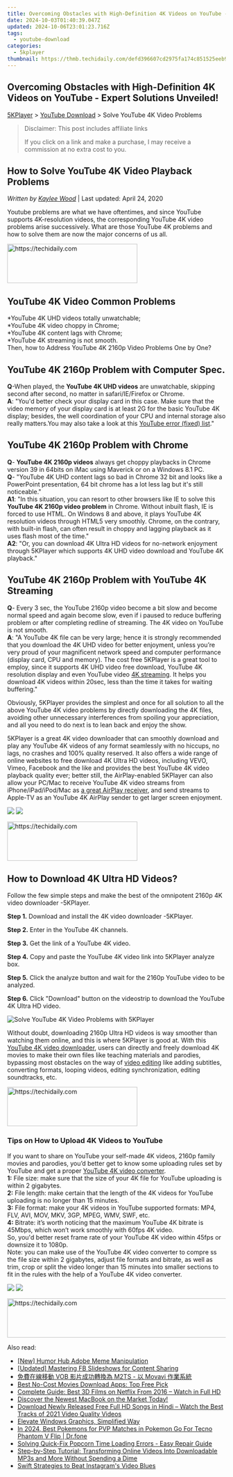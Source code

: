 ```yaml
---
title: Overcoming Obstacles with High-Definition 4K Videos on YouTube - Expert Solutions Unveiled!
date: 2024-10-03T01:40:39.047Z
updated: 2024-10-06T23:01:23.716Z
tags:
  - youtube-download
categories:
  - 5kplayer
thumbnail: https://thmb.techidaily.com/defd396607cd2975fa174c851525eeb9f0360235bf9d5ed977ea6af47a5ef4bb.jpg
---
```


## Overcoming Obstacles with High-Definition 4K Videos on YouTube - Expert Solutions Unveiled!

[5KPlayer](https://tools.techidaily.com/5kplayer/products/) \> [YouTube Download](https://tools.techidaily.com/5kplayer/youtube-download/) \> Solve YouTube 4K Video Problems

>  Disclaimer: This post includes affiliate links
>
>  If you click on a link and make a purchase, I may receive a commission at no extra cost to you.
>

## How to Solve YouTube 4K Video Playback Problems

 _Written by [Kaylee Wood](https://www.quora.com/profile/Amanda-Hu-21)_ | Last updated: April 24, 2020 

Youtube problems are what we have oftentimes, and since YouTube supports 4K-resolution videos, the corresponding YouTube 4K video problems arise successively. What are those YouTube 4K problems and how to solve them are now the major concerns of us all. 

<!-- affiliate ads begin -->
<a href="https://aligracehair.sjv.io/c/5597632/1868571/19272" target="_top" id="1868571">
  <img src="//a.impactradius-go.com/display-ad/19272-1868571" border="0" alt="https://techidaily.com" width="300" height="90"/>
</a>
<img height="0" width="0" src="https://aligracehair.sjv.io/i/5597632/1868571/19272" style="position:absolute;visibility:hidden;" border="0" />
<!-- affiliate ads end -->

## YouTube 4K Video Common Problems

\*YouTube 4K UHD videos totally unwatchable;  
\*YouTube 4K video choppy in Chrome;  
\*YouTube 4K content lags with Chrome;  
\*YouTube 4K streaming is not smooth.  
Then, how to Address YouTube 4K 2160p Video Problems One by One?

## YouTube 4K 2160p Problem with Computer Spec.

**Q**\-When played, the **YouTube 4K UHD videos** are unwatchable, skipping second after second, no matter in safari/IE/Firefox or Chrome.  
**A**: "You'd better check your display card in this case. Make sure that the video memory of your display card is at least 2G for the basic YouTube 4K display; besides, the well coordination of your CPU and internal storage also really matters.You may also take a look at this [YouTube error (fixed) list](https://tools.techidaily.com/5kplayer/youtube-download/)."

## YouTube 4K 2160p Problem with Chrome

**Q**\- **YouTube 4K 2160p videos** always get choppy playbacks in Chrome version 39 in 64bits on iMac using Maverick or on a Windows 8.1 PC.  
**Q**\- "YouTube 4K UHD content lags so bad in Chrome 32 bit and looks like a PowerPoint presentation, 64 bit chrome has a lot less lag but it's still noticeable."  
**A1**: "In this situation, you can resort to other browsers like IE to solve this **YouTube 4K 2160p video problem** in Chrome. Without inbuilt flash, IE is forced to use HTML. On Windows 8 and above, it plays YouTube 4K resolution videos through HTML5 very smoothly. Chrome, on the contrary, with built-in flash, can often result in choppy and lagging playback as it uses flash most of the time."  
**A2**: "Or, you can download 4K Ultra HD videos for no-network enjoyment through 5KPlayer which supports 4K UHD video download and YouTube 4K playback." 

## YouTube 4K 2160p Problem with YouTube 4K Streaming

**Q**\- Every 3 sec, the YouTube 2160p video become a bit slow and become normal speed and again become slow, even if i paused to reduce buffering problem or after completing redline of streaming. The 4K video on YouTube is not smooth.  
**A**: "A YouTube 4K file can be very large; hence it is strongly recommended that you download the 4K UHD video for better enjoyment, unless you’re very proud of your magnificent network speed and computer performance (display card, CPU and memory). The cost free 5KPlayer is a great tool to employ, since it supports 4K UHD video free download, YouTube 4K resolution display and even YouTube video [4K streaming](https://tools.techidaily.com/5kplayer/airplay/). It helps you download 4K videos within 20sec, less than the time it takes for waiting buffering."

Obviously, 5KPlayer provides the simplest and once for all solution to all the above YouTube 4K video problems by directly downloading the 4K files, avoiding other unnecessary interferences from spoiling your appreciation, and all you need to do next is to lean back and enjoy the show.

5KPlayer is a great 4K video downloader that can smoothly download and play any YouTube 4K videos of any format seamlessly with no hiccups, no lags, no crashes and 100% quality reserved. It also offers a wide range of online websites to free download 4K Ultra HD videos, including VEVO, Vimeo, Facebook and the like and provides the best YouTube 4K video playback quality ever; better still, the AirPlay-enabled 5KPlayer can also allow your PC/Mac to receive YouTube 4K video streams from iPhone/iPad/iPod/Mac as [a great AirPlay receiver](https://tools.techidaily.com/5kplayer/airplay/), and send streams to Apple-TV as an YouTube 4K AirPlay sender to get larger screen enjoyment. 

[![](https://www.5kplayer.com/youtube-download/../button/freedownwhitewin.png)](https://tools.techidaily.com/5kplayer/products/) [![](https://www.5kplayer.com/youtube-download/../button/freedownbackmac.png)](https://tools.techidaily.com/5kplayer/products/)

<!-- affiliate ads begin -->
<a href="https://aligracehair.sjv.io/c/5597632/2027176/19272" target="_top" id="2027176">
  <img src="//a.impactradius-go.com/display-ad/19272-2027176" border="0" alt="https://techidaily.com" width="300" height="90"/>
</a>
<img height="0" width="0" src="https://aligracehair.sjv.io/i/5597632/2027176/19272" style="position:absolute;visibility:hidden;" border="0" />
<!-- affiliate ads end -->

## How to Download 4K Ultra HD Videos?

Follow the few simple steps and make the best of the omnipotent 2160p 4K video downloader -5KPlayer. 

**Step 1.** Download and install the 4K video downloader -5KPlayer.

**Step 2.** Enter in the YouTube 4K channels.

**Step 3.** Get the link of a YouTube 4K video.

**Step 4.** Copy and paste the YouTube 4K video link into 5KPlayer analyze box.

**Step 5.** Click the analyze button and wait for the 2160p YouTube video to be analyzed.

**Step 6.** Click "Download" button on the videostrip to download the YouTube 4K Ultra HD video.

![Solve YouTube 4K Video Problems with 5KPlayer](https://www.5kplayer.com/youtube-download/img/5kp-solve-youtube-4k-video-problems-zjy-0508001.jpg) 

Without doubt, downloading 2160p Ultra HD videos is way smoother than watching them online, and this is where 5KPlayer is good at. With this [YouTube 4K video downloader](https://tools.techidaily.com/5kplayer/youtube-download/), users can directly and freely download 4K movies to make their own files like teaching materials and parodies, bypassing most obstacles on the way of [video editing](https://tools.techidaily.com/5kplayer/video-music-player/) like adding subtitles, converting formats, looping videos, editing synchronization, editing soundtracks, etc.

<!-- affiliate ads begin -->
<a href="https://aligracehair.sjv.io/c/5597632/2115916/19272" target="_top" id="2115916">
  <img src="//a.impactradius-go.com/display-ad/19272-2115916" border="0" alt="https://techidaily.com" width="300" height="90"/>
</a>
<img height="0" width="0" src="https://aligracehair.sjv.io/i/5597632/2115916/19272" style="position:absolute;visibility:hidden;" border="0" />
<!-- affiliate ads end -->

### Tips on How to Upload 4K Videos to YouTube

If you want to share on YouTube your self-made 4K videos, 2160p family movies and parodies, you’d better get to know some uploading rules set by YouTube and get a proper [YouTube 4K video converter](https://tools.techidaily.com/5kplayer/products/).   
**1:** File size: make sure that the size of your 4K file for YouTube uploading is within 2 gigabytes.  
**2:** File length: make certain that the length of the 4K videos for YouTube uploading is no longer than 15 minutes.   
**3:** File format: make your 4K videos in YouTube supported formats: MP4, FLV, AVI, MOV, MKV, 3GP, MPEG, WMV, SWF, etc.  
**4:** Bitrate: it’s worth noticing that the maximum YouTube 4K bitrate is 45Mbps, which won’t work smoothly with 60fps 4K video.  
So, you'd better reset frame rate of your YouTube 4K video within 45fps or downsize it to 1080p.   
Note: you can make use of the YouTube 4K video converter to compre ss the file size within 2 gigabytes, adjust file formats and bitrate, as well as trim, crop or split the video longer than 15 minutes into smaller sections to fit in the rules with the help of a YouTube 4K video converter.

[![](https://www.5kplayer.com/youtube-download/../button/freedownwhitewin.png)](https://tools.techidaily.com/5kplayer/products/) [![](https://www.5kplayer.com/youtube-download/../button/freedownbackmac.png)](https://tools.techidaily.com/5kplayer/products/)

<!-- affiliate ads begin -->
<a href="https://appsumo.8odi.net/c/5597632/2052063/7443" target="_top" id="2052063">
  <img src="//a.impactradius-go.com/display-ad/7443-2052063" border="0" alt="https://techidaily.com" width="728" height="90"/>
</a>
<img height="0" width="0" src="https://appsumo.8odi.net/i/5597632/2052063/7443" style="position:absolute;visibility:hidden;" border="0" />
<!-- affiliate ads end -->

<ins class="adsbygoogle"
     style="display:block"
     data-ad-format="autorelaxed"
     data-ad-client="ca-pub-7571918770474297"
     data-ad-slot="1223367746"></ins>

<ins class="adsbygoogle"
     style="display:block"
     data-ad-client="ca-pub-7571918770474297"
     data-ad-slot="8358498916"
     data-ad-format="auto"
     data-full-width-responsive="true"></ins>

<span class="atpl-alsoreadstyle">Also read:</span>
<div><ul>
<li><a href="https://some-techniques.techidaily.com/new-humor-hub-adobe-meme-manipulation/"><u>[New] Humor Hub Adobe Meme Manipulation</u></a></li>
<li><a href="https://facebook-videos.techidaily.com/updated-mastering-fb-slideshows-for-content-sharing/"><u>[Updated] Mastering FB Slideshows for Content Sharing</u></a></li>
<li><a href="https://discover-guides.techidaily.com/1726220472502-vob-m2ts-movavi/"><u>免費在線移動 VOB 影片成功轉換為 M2TS - 以 Movavi 作業系統</u></a></li>
<li><a href="https://youtube-video-recordings.techidaily.com/best-no-cost-movies-download-apps-top-free-pick/"><u>Best No-Cost Movies Download Apps: Top Free Pick</u></a></li>
<li><a href="https://youtube-video-recordings.techidaily.com/complete-guide-best-3d-films-on-netflix-from-2016-watch-in-full-hd/"><u>Complete Guide: Best 3D Films on Netflix From 2016 – Watch in Full HD</u></a></li>
<li><a href="https://tech-renaissance.techidaily.com/1722890432697-discover-the-newest-macbook-on-the-market-today/"><u>Discover the Newest MacBook on the Market Today!</u></a></li>
<li><a href="https://youtube-video-recordings.techidaily.com/download-newly-released-free-full-hd-songs-in-hindi-watch-the-best-tracks-of-2021-video-quality-videos/"><u>Download Newly Released Free Full HD Songs in Hindi – Watch the Best Tracks of 2021 Video Quality Videos</u></a></li>
<li><a href="https://driver-install.techidaily.com/elevate-windows-graphics-simplified-way/"><u>Elevate Windows Graphics, Simplified Way</u></a></li>
<li><a href="https://android-pokemon-go.techidaily.com/in-2024-best-pokemons-for-pvp-matches-in-pokemon-go-for-tecno-phantom-v-flip-drfone-by-drfone-virtual-android/"><u>In 2024, Best Pokemons for PVP Matches in Pokemon Go For Tecno Phantom V Flip | Dr.fone</u></a></li>
<li><a href="https://youtube-video-recordings.techidaily.com/solving-quick-fix-popcorn-time-loading-errors-easy-repair-guide/"><u>Solving Quick-Fix Popcorn Time Loading Errors - Easy Repair Guide</u></a></li>
<li><a href="https://youtube-video-recordings.techidaily.com/step-by-step-tutorial-transforming-online-videos-into-downloadable-mp3s-and-more-without-spending-a-dime/"><u>Step-by-Step Tutorial: Transforming Online Videos Into Downloadable MP3s and More Without Spending a Dime</u></a></li>
<li><a href="https://instagram-video-files.techidaily.com/swift-strategies-to-beat-instagrams-video-blues/"><u>Swift Strategies to Beat Instagram's Video Blues</u></a></li>
</ul></div>

